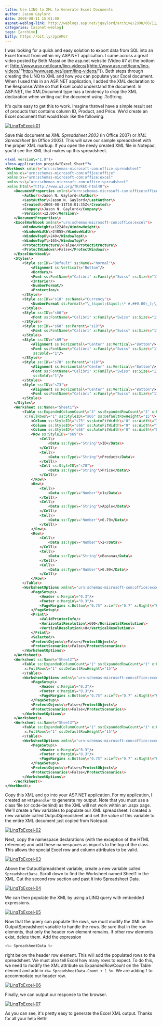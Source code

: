 ```yaml
---
title: Use LINQ to XML to Generate Excel Documents
author: Jason Gaylord
date: 2008-08-11 15:01:00
aspnet-weblog-link: http://weblogs.asp.net/jgaylord/archive/2008/08/11/use-linq-to-xml-to-generate-excel-documents.aspx
categories: [aspnet-weblog]
tags: [archive]
bitly: https://bit.ly/3gcAK67
---
```


I was looking for a quick and easy solution to export data from SQL into an Excel format from within my ASP.NET application. I came across a great video posted by Beth Massi on the asp.net website (Video #7 at the bottom at [http://www.asp.net/learn/linq-videos/](http://www.asp.net/learn/linq-videos/ "http://www.asp.net/learn/linq-videos/")). Beth steps through creating the LINQ to XML and how you can populate your Excel document. When I used this in an ASP.NET application, I added the XML declaration to the Response.Write so that Excel could understand the document. In ASP.NET, the XMLDocument type has a tendency to drop the XML declaration when writing out the document using .ToString.

It's quite easy to get this to work. Imagine thatweI have a simple result set of products that contains column ID, Product, and Price. We'd create an Excel document that would look like the following:

[![LinqToExcel-01](http://weblogs.asp.net/blogs/jgaylord/WindowsLiveWriter/UseLINQtoXMLtoGenerateExcelDocuments_D33D/LinqToExcel-01_thumb.jpg)](http://weblogs.asp.net/blogs/jgaylord/WindowsLiveWriter/UseLINQtoXMLtoGenerateExcelDocuments_D33D/LinqToExcel-01_2.jpg)

Save this document as _XML Spreadsheet 2003_ (in Office 2007) or _XML Spreadsheet_ (in Office 2003). This will save our sample spreadsheet with the proper XML markup. If you open the newly created XML file in Notepad, you'd see the XML that makes up this spreadsheet.

```xml
<?xml version\="1.0"?>
<?mso-application progid="Excel.Sheet"?>
<Workbook xmlns\="urn:schemas-microsoft-com:office:spreadsheet"
 xmlns:o\="urn:schemas-microsoft-com:office:office"
 xmlns:x\="urn:schemas-microsoft-com:office:excel"
 xmlns:ss\="urn:schemas-microsoft-com:office:spreadsheet"
 xmlns:html\="http://www.w3.org/TR/REC-html40"\>
    <DocumentProperties xmlns\="urn:schemas-microsoft-com:office:office"\>
        <Author\>Jason N. Gaylord</Author\>
        <LastAuthor\>Jason N. Gaylord</LastAuthor\>
        <Created\>2008-08-11T18:01:35Z</Created\>
        <Company\>Jason N. Gaylord</Company\>
        <Version\>12.00</Version\>
    </DocumentProperties\>
    <ExcelWorkbook xmlns\="urn:schemas-microsoft-com:office:excel"\>
        <WindowHeight\>12240</WindowHeight\>
        <WindowWidth\>24855</WindowWidth\>
        <WindowTopX\>240</WindowTopX\>
        <WindowTopY\>105</WindowTopY\>
        <ProtectStructure\>False</ProtectStructure\>
        <ProtectWindows\>False</ProtectWindows\>
    </ExcelWorkbook\>
    <Styles\>
        <Style ss:ID\="Default" ss:Name\="Normal"\>
            <Alignment ss:Vertical\="Bottom"/>
            <Borders/>
            <Font ss:FontName\="Calibri" x:Family\="Swiss" ss:Size\="11" ss:Color\="#000000"/>
            <Interior/>
            <NumberFormat/>
            <Protection/>
        </Style\>
        <Style ss:ID\="s18" ss:Name\="Currency"\>
            <NumberFormat ss:Format\="\_(&quot;$&quot;\* #,##0.00\_);\_(&quot;$&quot;\* \\(#,##0.00\\);\_(&quot;$&quot;\* &quot;\-&quot;??\_);\_(@\_)"/>
        </Style\>
        <Style ss:ID\="s66"\>
            <Font ss:FontName\="Calibri" x:Family\="Swiss" ss:Size\="11" ss:Color\="#000000"/>
        </Style\>
        <Style ss:ID\="s68" ss:Parent\="s18"\>
            <Font ss:FontName\="Calibri" x:Family\="Swiss" ss:Size\="11" ss:Color\="#000000"/>
        </Style\>
        <Style ss:ID\="s69"\>
            <Alignment ss:Horizontal\="Center" ss:Vertical\="Bottom"/>
            <Font ss:FontName\="Calibri" x:Family\="Swiss" ss:Size\="11" ss:Color\="#000000"
             ss:Bold\="1"/>
        </Style\>
        <Style ss:ID\="s70" ss:Parent\="s18"\>
            <Alignment ss:Horizontal\="Center" ss:Vertical\="Bottom"/>
            <Font ss:FontName\="Calibri" x:Family\="Swiss" ss:Size\="11" ss:Color\="#000000"
             ss:Bold\="1"/>
        </Style\>
        <Style ss:ID\="s73"\>
            <Alignment ss:Horizontal\="Center" ss:Vertical\="Bottom"/>
            <Font ss:FontName\="Calibri" x:Family\="Swiss" ss:Size\="11" ss:Color\="#000000"/>
        </Style\>
    </Styles\>
    <Worksheet ss:Name\="Sheet1"\>
        <Table ss:ExpandedColumnCount\="3" ss:ExpandedRowCount\="3" x:FullColumns\="1"
         x:FullRows\="1" ss:StyleID\="s66" ss:DefaultRowHeight\="15"\>
            <Column ss:StyleID\="s73" ss:AutoFitWidth\="0" ss:Width\="35.25"/>
            <Column ss:StyleID\="s66" ss:AutoFitWidth\="0" ss:Width\="135"/>
            <Column ss:StyleID\="s68" ss:AutoFitWidth\="0" ss:Width\="82.5"/>
            <Row ss:StyleID\="s69"\>
                <Cell\>
                    <Data ss:Type\="String"\>ID</Data\>
                </Cell\>
                <Cell\>
                    <Data ss:Type\="String"\>Product</Data\>
                </Cell\>
                <Cell ss:StyleID\="s70"\>
                    <Data ss:Type\="String"\>Price</Data\>
                </Cell\>
            </Row\>
            <Row\>
                <Cell\>
                    <Data ss:Type\="Number"\>1</Data\>
                </Cell\>
                <Cell\>
                    <Data ss:Type\="String"\>Apple</Data\>
                </Cell\>
                <Cell\>
                    <Data ss:Type\="Number"\>0.79</Data\>
                </Cell\>
            </Row\>
            <Row\>
                <Cell\>
                    <Data ss:Type\="Number"\>2</Data\>
                </Cell\>
                <Cell\>
                    <Data ss:Type\="String"\>Banana</Data\>
                </Cell\>
                <Cell\>
                    <Data ss:Type\="Number"\>0.99</Data\>
                </Cell\>
            </Row\>
        </Table\>
        <WorksheetOptions xmlns\="urn:schemas-microsoft-com:office:excel"\>
            <PageSetup\>
                <Header x:Margin\="0.3"/>
                <Footer x:Margin\="0.3"/>
                <PageMargins x:Bottom\="0.75" x:Left\="0.7" x:Right\="0.7" x:Top\="0.75"/>
            </PageSetup\>
            <Print\>
                <ValidPrinterInfo/>
                <HorizontalResolution\>600</HorizontalResolution\>
                <VerticalResolution\>0</VerticalResolution\>
            </Print\>
            <Selected/>
            <ProtectObjects\>False</ProtectObjects\>
            <ProtectScenarios\>False</ProtectScenarios\>
        </WorksheetOptions\>
    </Worksheet\>
    <Worksheet ss:Name\="Sheet2"\>
        <Table ss:ExpandedColumnCount\="1" ss:ExpandedRowCount\="1" x:FullColumns\="1"
         x:FullRows\="1" ss:DefaultRowHeight\="15"\>
        </Table\>
        <WorksheetOptions xmlns\="urn:schemas-microsoft-com:office:excel"\>
            <PageSetup\>
                <Header x:Margin\="0.3"/>
                <Footer x:Margin\="0.3"/>
                <PageMargins x:Bottom\="0.75" x:Left\="0.7" x:Right\="0.7" x:Top\="0.75"/>
            </PageSetup\>
            <ProtectObjects\>False</ProtectObjects\>
            <ProtectScenarios\>False</ProtectScenarios\>
        </WorksheetOptions\>
    </Worksheet\>
    <Worksheet ss:Name\="Sheet3"\>
        <Table ss:ExpandedColumnCount\="1" ss:ExpandedRowCount\="1" x:FullColumns\="1"
         x:FullRows\="1" ss:DefaultRowHeight\="15"\>
        </Table\>
        <WorksheetOptions xmlns\="urn:schemas-microsoft-com:office:excel"\>
            <PageSetup\>
                <Header x:Margin\="0.3"/>
                <Footer x:Margin\="0.3"/>
                <PageMargins x:Bottom\="0.75" x:Left\="0.7" x:Right\="0.7" x:Top\="0.75"/>
            </PageSetup\>
            <ProtectObjects\>False</ProtectObjects\>
            <ProtectScenarios\>False</ProtectScenarios\>
        </WorksheetOptions\>
    </Worksheet\>
</Workbook\>
```

Copy this XML and go into your ASP.NET application. For my application, I created an `HttpHandler` to generate my output. Note that you must use a class file (or code-behind) as the XML will not work within an .aspx page. We'll create a few variables to populate our XML spreadsheet. I created a new variable called OutputSpreadsheet and set the value of this variable to the entire XML document just copied from Notepad.

[![LinqToExcel-02](http://weblogs.asp.net/blogs/jgaylord/WindowsLiveWriter/UseLINQtoXMLtoGenerateExcelDocuments_D33D/LinqToExcel-02_thumb.jpg)](http://weblogs.asp.net/blogs/jgaylord/WindowsLiveWriter/UseLINQtoXMLtoGenerateExcelDocuments_D33D/LinqToExcel-02_2.jpg)

Next, copy the namespace declarations (with the exception of the HTML reference) and add these namespaces as imports to the top of the class. This allows the special Excel row and column attributes to be valid.

[![LinqToExcel-03](http://weblogs.asp.net/blogs/jgaylord/WindowsLiveWriter/UseLINQtoXMLtoGenerateExcelDocuments_D33D/LinqToExcel-03_thumb.jpg)](http://weblogs.asp.net/blogs/jgaylord/WindowsLiveWriter/UseLINQtoXMLtoGenerateExcelDocuments_D33D/LinqToExcel-03_2.jpg)

Above the OutputSpreadsheet variable, create a new variable called `SpreadsheetData`. Scroll down to find the Worksheet named Sheet1 in the XML. Cut the second row section and past it into Spreadsheet Data.

[![LinqToExcel-04](http://weblogs.asp.net/blogs/jgaylord/WindowsLiveWriter/UseLINQtoXMLtoGenerateExcelDocuments_D33D/LinqToExcel-04_thumb.jpg)](http://weblogs.asp.net/blogs/jgaylord/WindowsLiveWriter/UseLINQtoXMLtoGenerateExcelDocuments_D33D/LinqToExcel-04_2.jpg)

We can then populate the XML by using a LINQ query with embedded expressions.

[![LinqToExcel-05](http://weblogs.asp.net/blogs/jgaylord/WindowsLiveWriter/UseLINQtoXMLtoGenerateExcelDocuments_D33D/LinqToExcel-05_thumb.jpg)](http://weblogs.asp.net/blogs/jgaylord/WindowsLiveWriter/UseLINQtoXMLtoGenerateExcelDocuments_D33D/LinqToExcel-05_2.jpg)

Now that the query can populate the rows, we must modify the XML in the OutputSpreadsheet variable to handle the rows. Be sure that in the row elements, that only the header row element remains. If other row elements exist, delete them. Add the expression

```csharp
<%= SpreadsheetData %>
```

right below the header row element. This will add the populated rows to the spreadsheet. We must also tell Excel how many rows to expect. To do this, we need to modify the XML attribute ss:ExpandedRowCount on the Table element and add in `<%= SpreadsheetData.Count + 1 %>`. We are adding 1 to accommodate our header row.

[![LinqToExcel-06](http://weblogs.asp.net/blogs/jgaylord/WindowsLiveWriter/UseLINQtoXMLtoGenerateExcelDocuments_D33D/LinqToExcel-06_thumb.jpg)](http://weblogs.asp.net/blogs/jgaylord/WindowsLiveWriter/UseLINQtoXMLtoGenerateExcelDocuments_D33D/LinqToExcel-06_2.jpg)

Finally, we can output our response to the browser.

[![LinqToExcel-07](http://weblogs.asp.net/blogs/jgaylord/WindowsLiveWriter/UseLINQtoXMLtoGenerateExcelDocuments_D33D/LinqToExcel-07_thumb.jpg)](http://weblogs.asp.net/blogs/jgaylord/WindowsLiveWriter/UseLINQtoXMLtoGenerateExcelDocuments_D33D/LinqToExcel-07_2.jpg)

As you can see, it's pretty easy to generate the Excel XML output. Thanks for all your help Beth!